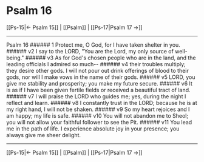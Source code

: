 # Psalm 16

[[Ps-15|← Psalm 15]] | [[Psalm]] | [[Ps-17|Psalm 17 →]]
***

Psalm 16 ###### 1 Protect me, O God, for I have taken shelter in you. ###### v2 I say to the LORD, "You are the Lord, my only source of well-being." ###### v3 As for God's chosen people who are in the land, and the leading officials I admired so much-- ###### v4 their troubles multiply; they desire other gods. I will not pour out drink offerings of blood to their gods, nor will I make vows in the name of their gods. ###### v5 LORD, you give me stability and prosperity; you make my future secure. ###### v6 It is as if I have been given fertile fields or received a beautiful tract of land. ###### v7 I will praise the LORD who guides me; yes, during the night I reflect and learn. ###### v8 I constantly trust in the LORD; because he is at my right hand, I will not be shaken. ###### v9 So my heart rejoices and I am happy; my life is safe. ###### v10 You will not abandon me to Sheol; you will not allow your faithful follower to see the Pit. ###### v11 You lead me in the path of life. I experience absolute joy in your presence; you always give me sheer delight.

***
[[Ps-15|← Psalm 15]] | [[Psalm]] | [[Ps-17|Psalm 17 →]]
